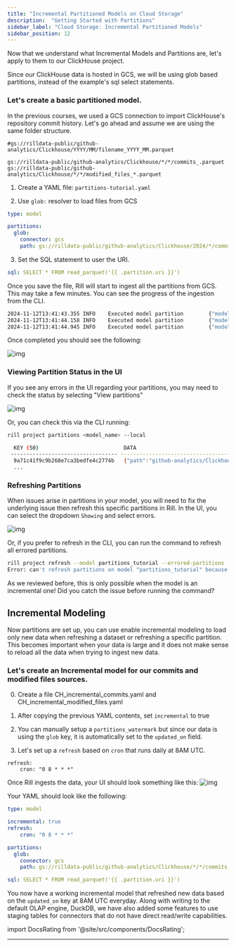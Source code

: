 ```yaml
---
title: "Incremental Partitioned Models on Cloud Storage"
description:  "Getting Started with Partitions"
sidebar_label: "Cloud Storage: Incremental Partitioned Models"
sidebar_position: 12
---
```


Now that we understand what Incremental Models and Partitions are, let's apply to them to our ClickHouse project.

Since our ClickHouse data is hosted in GCS, we will be using glob based partitions, instead of the example's sql select statements.

### Let's create a basic partitioned model.
In the previous courses, we used a GCS connection to import ClickHouse's repository commit history. Let's go ahead and assume we are using the same folder structure.

```
#gs://rilldata-public/github-analytics/Clickhouse/YYYY/MM/filename_YYYY_MM.parquet

gs://rilldata-public/github-analytics/Clickhouse/*/*/commits_.parquet
gs://rilldata-public/github-analytics/Clickhouse/*/*/modified_files_*.parquet
```
1. Create a YAML file: `partitions-tutorial.yaml`

2. Use `glob:` resolver to load files from GCS
```yaml
type: model

partitions:
  glob:
    connector: gcs
    path: gs://rilldata-public/github-analytics/Clickhouse/2024/*/commits_*.parquet
```
3. Set the SQL statement to user the URI.
```yaml
sql: SELECT * FROM read_parquet('{{ .partition.uri }}')
```

Once you save the file, Rill will start to ingest all the partitions from GCS. This may take a few minutes. You can see the progress of the ingestion from the CLI.

```bash
2024-11-12T13:41:43.355 INFO    Executed model partition        {"model": "partitions_tutorial", "key": "3c4cdfc819f8a64ecaeecbc9ae9702af", "data": {"path":"github-analytics/Clickhouse/2024/01/commits_2024_01.parquet","uri":"gs://rilldata-public/github-analytics/Clickhouse/2024/01/commits_2024_01.parquet"}, "elapsed": "903.89675ms"}
2024-11-12T13:41:44.158 INFO    Executed model partition        {"model": "partitions_tutorial", "key": "ecd933fe9b5089f940e592d500b168a0", "data": {"path":"github-analytics/Clickhouse/2024/02/commits_2024_02.parquet","uri":"gs://rilldata-public/github-analytics/Clickhouse/2024/02/commits_2024_02.parquet"}, "elapsed": "802.034542ms"}
2024-11-12T13:41:44.945 INFO    Executed model partition        {"model": "partitions_tutorial", "key": "0a5023cdd0a340aa95f387bb20c1a942", "data": {"path":"github-analytics/Clickhouse/2024/03/commits_2024_03.parquet","uri":"gs://rilldata-public/github-analytics/Clickhouse/2024/03/commits_2024_03.parquet"}, "elapsed": "786.159292ms"}
```


Once completed you should see the following:

![img](/img/tutorials/302/partitions.png)

### Viewing Partition Status in the UI

If you see any errors in the UI regarding your partitions, you may need to check the status by selecting "View partitions"

![img](/img/tutorials/302/partitions-refresh-ui.png)


Or, you can check this via the CLI running:
```bash
rill project partitions <model_name> --local

  KEY (50)                           DATA                                                                                                                                                              EXECUTED ON            ELAPSED   ERROR  
 ---------------------------------- ----------------------------------------------------------------------------------------------------------------------------------------------------------------- ---------------------- --------- ------- 
  9a71c41f9c9b268e7ca3bedfe4c2774b   {"path":"github-analytics/Clickhouse/2014/01/commits_2014_01.parquet","uri":"gs://rilldata-public/github-analytics/Clickhouse/2014/01/commits_2014_01.parquet"}   2024-11-12T20:40:55Z   667ms    
  ...
```


### Refreshing Partitions 

When issues arise in partitions in your model, you will need to fix the underlying issue then refresh this specific partitions in Rill. In the UI, you can select the dropdown `Showing` and select errors.

![img](/img/tutorials/302/errored-partitions.png)

Or, if you prefer to refresh in the CLI, you can run the command to refresh all errored partitions.

```bash
rill project refresh --model partitions_tutorial --errored-partitions --project my-rill-tutorial-1 --local
Error: can't refresh partitions on model "partitions_tutorial" because it is not incremental
```

As we reviewed before, this is only possible when the model is an incremental one! Did you catch the issue before running the command? 


## Incremental Modeling
Now partitions are set up, you can use enable incremental modeling to load only new data when refreshing a dataset or refreshing a specific partition. This becomes important when your data is large and it does not make sense to reload all the data when trying to ingest new data.

### Let's create an Incremental model for our commits and modified files sources.

0. Create a file CH_incremental_commits.yaml and CH_incremental_modified_files.yaml

1. After copying the previous YAML contents, set `incremental` to true 

2. You can manually setup a `partitions_watermark` but since our data is using the `glob` key, it is automatically set to the `updated_on` field. 

3. Let's set up a `refresh` based on `cron` that runs daily at 8AM UTC.
```
refresh:
    cron: "0 8 * * *"
```

Once Rill ingests the data, your UI should look something like this: 
![img](/img/tutorials/302/incremental.png)


Your YAML should look like the following:

```yaml
type: model

incremental: true
refresh:
    cron: "0 8 * * *"

partitions:
  glob:
    connector: gcs
    path: gs://rilldata-public/github-analytics/Clickhouse/*/*/commits_*.parquet #modified_filies_*.parquet

sql: SELECT * FROM read_parquet('{{ .partition.uri }}')
```

You now have a working incremental model that refreshed new data based on the `updated_on` key at 8AM UTC everyday. Along with writing to the default OLAP engine, DuckDB, we have also added some features to use staging tables for connectors that do not have direct read/write capabilities.


import DocsRating from '@site/src/components/DocsRating';

---
<DocsRating />